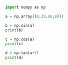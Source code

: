 
<BlogInfo id="49" title="19.三角函数" author="白日梦想猿" pv=0 read_times=0 pre_cost_time=0分6秒 category="numpy学习" tag_list="['numpy学习']" create_time="2020.04.24 17:22:56" update_time="2020.04.24 17:25:16" />

```python
import numpy as np

a = np.array([0,30,60,90])

b = np.sin(a)
print(b)

c = np.cos(a)
print(c)

d = np.tan(a+1)
print(d)
```
